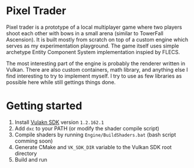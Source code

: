 # Pixel Trader

Pixel trader is a prototype of a local multiplayer game where two players shoot each other with bows in a small arena (similar to TowerFall Ascension). It is built mostly from scratch on top of a custom engine which serves as my experimentation playground. The game itself uses simple archetype Entity Component System implementation inspied by FLECS.

The most interesting part of the engine is probably the renderer written in Vulkan. There are also custom containers, math library, and anything else I find interesting to try to implement myself. I try to use as few libraries as possible here while still gettings things done.

# Getting started

1. Install [Vulakn SDK](https://vulkan.lunarg.com/) version `1.2.162.1`
1. Add `dxc` to your PATH (or modify the shader compile script)
1. Compile shaders by running `Engine/BuildShaders.bat` (bash script comming soon)
1. Generate CMake and `VK_SDK_DIR` variable to the Vulkan SDK root directory
1. Build and run
